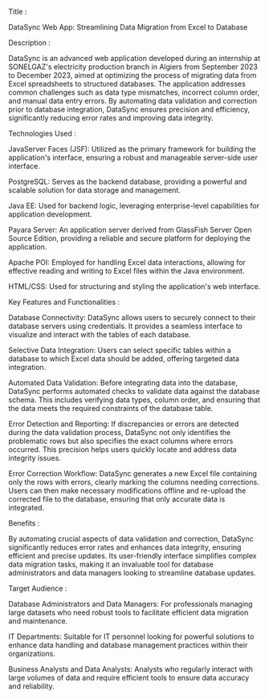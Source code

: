 Title :

DataSync Web App: Streamlining Data Migration from Excel to Database

Description : 

DataSync is an advanced web application developed during an internship at SONELGAZ's electricity production branch in Algiers from September 2023 to December 2023, aimed at optimizing the process of migrating data from Excel spreadsheets to structured databases. The application addresses common challenges such as data type mismatches, incorrect column order, and manual data entry errors. By automating data validation and correction prior to database integration, DataSync ensures precision and efficiency, significantly reducing error rates and improving data integrity.

Technologies Used :

JavaServer Faces (JSF): Utilized as the primary framework for building the application's interface, ensuring a robust and manageable server-side user interface.

PostgreSQL: Serves as the backend database, providing a powerful and scalable solution for data storage and management.

Java EE: Used for backend logic, leveraging enterprise-level capabilities for application development.

Payara Server: An application server derived from GlassFish Server Open Source Edition, providing a reliable and secure platform for deploying the application.

Apache POI: Employed for handling Excel data interactions, allowing for effective reading and writing to Excel files within the Java environment.

HTML/CSS: Used for structuring and styling the application's web interface.

Key Features and Functionalities : 

Database Connectivity: DataSync allows users to securely connect to their database servers using credentials. It provides a seamless interface to visualize and interact with the tables of each database.

Selective Data Integration: Users can select specific tables within a database to which Excel data should be added, offering targeted data integration.

Automated Data Validation: Before integrating data into the database, DataSync performs automated checks to validate data against the database schema. This includes verifying data types, column order, and ensuring that the data meets the required constraints of the database table.

Error Detection and Reporting: If discrepancies or errors are detected during the data validation process, DataSync not only identifies the problematic rows but also specifies the exact columns where errors occurred. This precision helps users quickly locate and address data integrity issues.

Error Correction Workflow: DataSync generates a new Excel file containing only the rows with errors, clearly marking the columns needing corrections. Users can then make necessary modifications offline and re-upload the corrected file to the database, ensuring that only accurate data is integrated.


Benefits : 

By automating crucial aspects of data validation and correction, DataSync significantly reduces error rates and enhances data integrity, ensuring efficient and precise updates. Its user-friendly interface simplifies complex data migration tasks, making it an invaluable tool for database administrators and data managers looking to streamline database updates.


Target Audience : 

Database Administrators and Data Managers: For professionals managing large datasets who need robust tools to facilitate efficient data migration and maintenance.

IT Departments: Suitable for IT personnel looking for powerful solutions to enhance data handling and database management practices within their organizations.

Business Analysts and Data Analysts: Analysts who regularly interact with large volumes of data and require efficient tools to ensure data accuracy and reliability.
